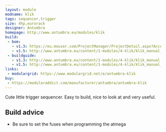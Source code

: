 ```yaml
---
layout: module
modname: klik
tags: sequencer,trigger
size: 4hp,eurorack
designer: Antumbra
homepage: http://www.antumbra.eu/modules/klik
build:
 - bom: 
   - v1.3: https://eu.mouser.com/ProjectManager/ProjectDetail.aspx?AccessID=316f7874f1
   - v1.5: http://www.antumbra.eu/content/1-modules/4-klik/klik_manual_smd.pdf
 - buildguide: 
   - v1.3: http://www.antumbra.eu/content/1-modules/4-klik/klik_manual.pdf
   - v1.5: http://www.antumbra.eu/content/1-modules/4-klik/klik_manual_smd.pdf
links:
 - modulargrid: https://www.modulargrid.net/e/antumbra-klik
buy:
 - https://modularaddict.com/manufacturer/antumbra/antumbra-klik
---
```


Cute little trigger sequencer. Easy to build, nice to look at and very useful. 

## Build advice

 * Be sure to set the fuses when programming the atmega